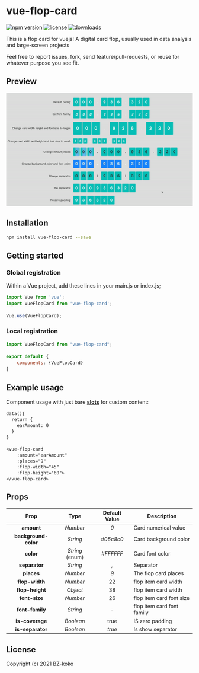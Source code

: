 # vue-flop-card

[![npm version](https://img.shields.io/npm/v/vue-flop-card.svg)](https://www.npmjs.com/package/vue-flop-card)
[![license](https://img.shields.io/npm/l/vue-flop-card.svg)](https://www.npmjs.com/package/vue-flop-card)
[![downloads](https://img.shields.io/npm/dt/vue-flop-card.svg)](https://www.npmjs.com/package/vue-flop-card)

This is a flop card for vuejs!
A digital card flop, usually used in data analysis and large-screen projects

Feel free to report issues, fork, send feature/pull-requests, or reuse for whatever purpose you see fit.

## Preview

![Preview horizontal flip](docs/flop_card.gif)

## Installation

```bash
npm install vue-flop-card --save
```

## Getting started

### Global registration

Within a Vue project, add these lines in your main.js or index.js;

```js
import Vue from 'vue';
import VueFlopCard from 'vue-flop-card';

Vue.use(VueFlopCard);
```

### Local registration

```js
import VueFlopCard from "vue-flop-card";

export default {
    components: {VueFlopCard}
}
```

## Example usage

Component usage with just bare <u>**slots**</u> for custom content:

```vue
data(){
  return {
    earAmount: 0
  }
}

<vue-flop-card
    :amount="earAmount"
    :places="9"
    :flop-width="45"
    :flop-height="60">
</vue-flop-card>
```

## Props

Prop | Type | Default Value | Description
:---: | :---: | :---: | ---
**amount** | *Number* | *0* | Card numerical value
**background-color** | *String* | *#05c8c0* | Card background color
**color** | *String* (enum) | *#FFFFFF* | Card font color
**separator** | *String* | *,* | Separator
**places** | *Number* | *9* | The flop card places
**flop-width** | *Number* | 22 | flop item card width
**flop-height** | *Object* | 38 | flop item card width
**font-size** | *Number* | 26 | flop item card font size
**font-family** | *String* | - | flop item card font family
**is-coverage** | *Boolean* | true | IS zero padding
**is-separator** | *Boolean* | *true* | Is show separator

## License

Copyright (c) 2021 BZ-koko

